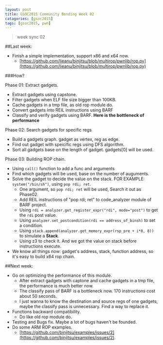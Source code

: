 ```yaml
---
layout: post
title: GSOC2015 Community Bonding Week 02
catagories: [gsoc2015]
tags: [gsoc2015, pwn]
---
```


> week sync 02

##Last week:

* Finish a simple implementation, support x86 and x64 now.
    * [https://github.com/lieanu/binjitsu/blob/multirop/pwnlib/rop.py](https://github.com/lieanu/binjitsu/blob/multirop/pwnlib/rop.py)

###How?

Phase 01: Extract gadgets.

* Extract gadgets using capstone.
* Filter gadgets when ELF file size bigger than 100KB.
* Cache gadgets in a tmp file, as old rop module do.
* Convert gadgets into REIL instructions using BARF
* Classify and verify gadgets using BARF. **Here is the bottleneck of performance**

Phase 02: Search gadgets for specific regs

* Build a gadgets graph. gadget as vertex, reg as edge.
* Find out gadget with speicific regs using DFS algorithm.
* Sort all gadgets base on the length of gadget. gadgets[0] will be used.

Phase 03: Building ROP chain.

* Using `call()` function to add a func and arguments
* Find which gadgets will be used, base on the number of auguments.
* Solve the gadget to decide the value on the stack. FOR EXAMPLE: `system("/bin/sh")`, using `pop rdi; ret`.
    * One argument, so `pop rdi; ret` will be used, Search it out as Phase02.
    * Add REIL instructions of "pop rdi; ret" to code_analyzer module of BARF project.
    * Using `rdi = analyzer.get_register_expr("rdi", mode="post")` to get the `rdi` post value.
    * Using `analyzer.set_postcondition(rdi == address_of_binsh)` to set a condition.
    * Using `stack.append(analyzer.get_memory_expr(rsp_pre + i*8, 8))` to simulate a **Stack**.
    * Using z3 to check it. And we got the value on stack before instructions execute.
* We know all things now: gadget's address, stack, function address, so it's easy to build x64 rop chain. 

##Next week:

* Go on optimizing the performance of this module. 
    * After extract gadgets with captone and cache gadgets in a tmp file, the performance is much better now.
    * The classify pass of BARF is a bottleneck now. 170 instructions cost about 50 seconds.
    * I just wanna to know the destination and source regs of one gadgets, maybe the classify pass is unnecessary. Find a way to replace it.
* Functions backward compatibility.
    * Do like old rop module do.
* Testing and Bugs fix. Maybe a lot of bugs haven't be founded.
* Do some ARM ROP examples.
    * [https://github.com/binjitsu/examples/issues/2](https://github.com/binjitsu/examples/issues/2).

